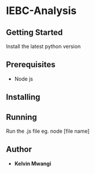 # IEBC-Analysis
## Getting Started
Install the latest python version
## Prerequisites
* Node js
## Installing

## Running
Run the .js file eg. node [file name]
## Author
* **Kelvin Mwangi**